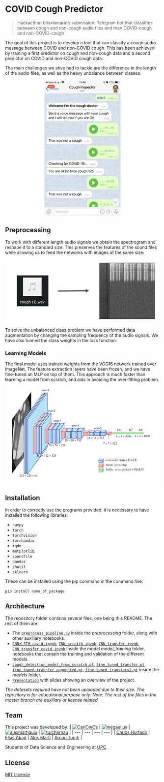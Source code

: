 # COVID Cough Predictor
>  Hackacthon bitsxlamarato submission: Telegram bot that classifies between cough and non-cough audio files and then COVID-cough and non-COVID-cough

The goal of this project is to develop a tool that can classify a cough audio message between COVID and non-COVID cough. This has been achieved by training a first predictor on cough and non-cough data and a second predictor on COVID and non-COVID cough data.

The main challenges  we ahve had to tackle are the difference in the length of the audio files, as well as the heavy unbalance between classes.

<p align="center">
  <img src='README Images/screenshot.png'/ width = 250>
</p>

## Preprocessing

To work with different length audio signals we obtain the spectrogram and reshape it to a standard size. This preserves the features of the sound files while allowing us to feed the networks with images of the same size:

<p align="center">
  <img src='README Images/spectrogram.JPG'/ width = 500>
</p>

To solve the unbalanced class problem we have performed data augmentation by changing the sampling frequency of the audio signals. We have also tunned the class weights in the loss function.

### Learning Models

The final model uses trained weights from the VGG16 network trained over ImageNet. The feature extraction layers have been frozen, and we have fine-tuned an MLP on top of them. This approach is much faster than learning a model from scratch, and aids in avoiding the over-fitting problem.

<p align="center">
  <img src='README Images/vgg_arch.png'/ width = 500>
</p>

## Installation

In order to correctly use the programs provided, it is necessary to have installed the following libraries:

* `numpy`
* `torch`
* `torchvision`
* `torchaudio`
* `tqdm`
* `matplotlib`
* `soundfile`
* `pandas`
* `shutil`
* `sklearn`


These can be installed using the pip command in the command line:

`pip install name_of_package`

## Architecture

The repository folder contains several files, one being this README. The rest of them are:

* The [`preprocess_pipeline.py`](./preprodcessing/preprocess_pipeline.py) inside the *preprocessing* folder, along with other auxiliary notebooks.
* [`CNN+LSTM_covid.ipynb`](./model_training/CNN+LSTM_covid.ipynb), [`CNN_scratch.ipynb`](./model_training/CNN_scratch.ipynb), [`CNN_transfer.ipynb`](./model_training/CNN_transfer.ipynb), [`CNN_transfer_covid.ipynb`](./model_training/CNN_transfer_covid.ipynb) inside the model *model_training* folder, notebooks that contain the training and validation of the different models.
* [`cough_detection_model_from_scratch.pt`](./models/cough_detection_model_from_scratch.pt), [`fine_tuned_transfer.pt`](./models/fine_tuned_transfer.pt), [`fine_tuned_transfer_augmented.pt`](./models/fine_tuned_transfer_augmented.pt), [`fine_tuned_transferv2.pt`](./models/fine_tuned_transferv2.pt) inside the *models* folder.
* [`Presentation`]("./APOLO&#32;STYLE&#32;BBY.pptx") with slides showing an overview of the project.


*The datasets required have not been uploaded due to their size. The repository is for educational purpose only.*
*Note: The rest of the files in the master branch are auxiliary or license related*

## Team

This project was developed by:
| [![CarlOwOs](https://avatars3.githubusercontent.com/u/49389491?s=60&u=b239b67c3f064bf2dae05e08ae9965b7c7e34c36&v=4)](https://github.com/CarlOwOs) | [![megaelius](https://avatars2.githubusercontent.com/u/43412999?v=4&s=60)](https://github.com/megaelius) | [![alexmartiguiu](https://avatars2.githubusercontent.com/u/49391060?v=4&s=60)](https://github.com/alexmartiguiu) | [![turcharnau](https://avatars2.githubusercontent.com/u/70148725?v=4&s=60)](https://github.com/turcharnau) |
| --- | --- | --- | --- |
| [Carlos Hurtado](https://github.com/CarlOwOs) | [Elías Abad](https://github.com/megaelius) | [Alex Martí](https://github.com/alexmartiguiu) | [Arnau Turch](https://github.com/turcharnau) |


Students of Data Science and Engineering at [UPC](https://www.upc.edu/ca).

## License

[MIT License](./LICENSE)
